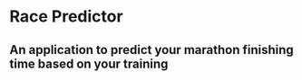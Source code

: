 
# Race Predictor

##  An application to predict your marathon finishing time based on your training
